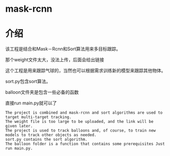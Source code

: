# mask-rcnn
介绍
=
        
该工程是结合和Mask－Rcnn和Sort算法用来多目标跟踪。
        
那个weight文件太大，没法上传，后面会给出链接
        
这个工程是用来跟踪气球的，当然也可以根据需求训练新的模型来跟踪其他物体。
        
sort.py包含sort算法。
        
balloon文件夹是包含一些必备的函数
        
直接run main.py就可以了


    The project is combined and mask-rcnn and sort algorithms are used to target multi-target tracking.
    The weight file is too large to be uploaded, and the link will be given later.
    The project is used to track balloons and, of course, to train new models to track other objects as needed.
    sort.py contains the sort algorithm.
    The balloon folder is a function that contains some prerequisites Just run main.py.
